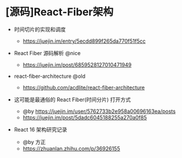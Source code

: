 # [源码]React-Fiber架构

- 时间切片的实现和调度
    - https://juejin.im/entry/5ecdd899f265da770f51f5cc

- React Fiber 源码解析 @nice
    - https://juejin.im/post/6859528127010471949

- react-fiber-architecture @old
    - https://github.com/acdlite/react-fiber-architecture

- 这可能是最通俗的 React Fiber(时间分片) 打开方式
    - @by https://juejin.im/user/5762733b2e958a00696163ea/posts
    - https://juejin.im/post/5dadc6045188255a270a0f85

- React 16 架构研究记录
    - @by 方正
    - https://zhuanlan.zhihu.com/p/36926155